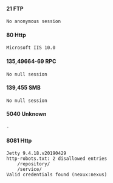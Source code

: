 #### 21 FTP
	No anonymous session

#### 80 Http
	Microsoft IIS 10.0

#### 135,49664-69  RPC
	No null session

#### 139,455 SMB
	No null session

#### 5040 Unknown
	-

#### 8081 Http
	Jetty 9.4.18.v20190429
	http-robots.txt: 2 disallowed entries 
		/repository/ 
		/service/
	Valid credentials found (nexux:nexus)